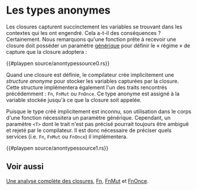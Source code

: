# Les types anonymes

Les closures capturent succinctement les variables se trouvant dans les contextes qui les ont engendré. Cela a-t-il des conséquences ? Certainement. Nous remarquons qu'une fonction prête à recevoir une closure doit posséder un paramètre [générique](../chapitre12/genericite.html) pour définir le « régime » de capture que la closure adoptera :

{{#playpen source/anontypessource0.rs}}

Quand une closure est définie, le compilateur crée implicitement une *structure anonyme* pour stocker les variables capturées par la closure. Cette structure implémentera également l'un des traits rencontrés précédemment : `Fn`, `FnMut` ou `FnOnce`. Ce type anonyme est assigné à la variable stockée jusqu'à ce que la closure soit appelée.

Puisque le type créé implicitement est inconnu, son utilisation dans le corps d'une fonction nécessitera un paramètre générique. Cependant, un paramètre `<T>`  dont le trait n'est pas précisé pourrait toujours être ambiguë et rejeté par le compilateur. Il est donc nécessaire de préciser quels services (i.e. `Fn`, `FnMut` ou `FnOnce`) il implémentera.

{{#playpen source/anontypessource1.rs}}

## Voir aussi

[Une analyse complète des closures](http://huonw.github.io/blog/2015/05/finding-closure-in-rust/), [Fn](http://doc.rust-lang.org/std/ops/trait.Fn.html), [FnMut](http://doc.rust-lang.org/std/ops/trait.FnMut.html) et [FnOnce](http://doc.rust-lang.org/std/ops/trait.FnOnce.html).
